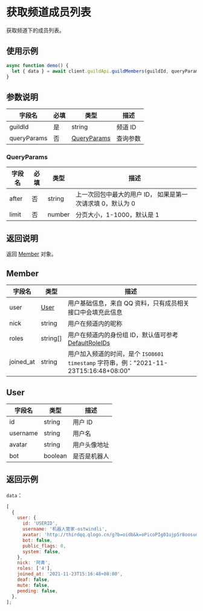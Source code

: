 # 获取频道成员列表

获取频道下的成员列表。

<Warnning />

## 使用示例

```javascript
async function demo() {
  let { data } = await client.guildApi.guildMembers(guildId, queryParams);
}
```

## 参数说明

| 字段名      | 必填 | 类型                        | 描述     |
| ----------- | ---- | --------------------------- | -------- |
| guildId     | 是   | string                      | 频道 ID  |
| queryParams | 否   | [QueryParams](#queryparams) | 查询参数 |

### QueryParams

| 字段名 | 必填 | 类型   | 描述                                                       |
| ------ | ---- | ------ | ---------------------------------------------------------- |
| after  | 否   | string | 上一次回包中最大的用户 ID， 如果是第一次请求填 0，默认为 0 |
| limit  | 否   | number | 分页大小，1-1000，默认是 1                                 |

## 返回说明

返回 [Member](#member) 对象。

## Member

| 字段名    | 类型          | 描述                                                                                         |
| --------- | ------------- | -------------------------------------------------------------------------------------------- |
| user      | [User](#user) | 用户基础信息，来自 QQ 资料，只有成员相关接口中会填充此信息                                   |
| nick      | string        | 用户在频道内的昵称                                                                           |
| roles     | string[]      | 用户在频道内的身份组 ID，默认值可参考[DefaultRoleIDs](../guild/role_model.md#DefaultRoleIDs) |
| joined_at | string        | 用户加入频道的时间，是个 `ISO8601 timestamp` 字符串，例："2021-11-23T15:16:48+08:00"         |

## User

| 字段名   | 类型    | 描述         |
| -------- | ------- | ------------ |
| id       | string  | 用户 ID      |
| username | string  | 用户名       |
| avatar   | string  | 用户头像地址 |
| bot      | boolean | 是否是机器人 |

## 返回示例

`data`：

```js
[
  {
    user: {
      id: 'USERID',
      username: '机器人管家-ostwindli',
      avatar: 'http://thirdqq.qlogo.cn/g?b=oidb&k=oPicoPIg01ujpSr8oosudkQ&s=0&t=1637218059',
      bot: false,
      public_flags: 0,
      system: false,
    },
    nick: '阿青',
    roles: ['4'],
    joined_at: '2021-11-23T15:16:48+08:00',
    deaf: false,
    mute: false,
    pending: false,
  },
];
```
